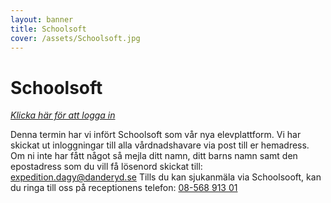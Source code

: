 ```yaml
---
layout: banner
title: Schoolsoft
cover: /assets/Schoolsoft.jpg
---
```


# Schoolsoft

[<i>Klicka här för att logga in</i>](https://danderyd.schoolsoft.se/danderyd/jsp/Login.jsp)

Denna termin har vi infört Schoolsoft som vår nya elevplattform.
Vi har skickat ut inloggningar till alla vårdnadshavare via post till er hemadress. Om ni inte har fått något så mejla ditt namn, ditt barns namn samt den epostadress som du vill få lösenord skickat till: [expedition.dagy@danderyd.se](mailto:expedition.dagy@danderyd.se) 
Tills du kan sjukanmäla via Schoolsooft, kan du ringa till oss på receptionens telefon: <a href="tel:08-56891301">08-568 913 01</a>
